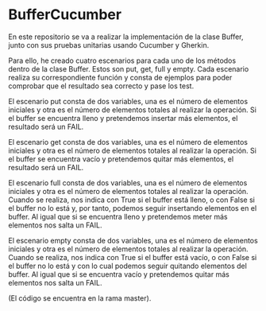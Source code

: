 # BufferCucumber

En este repositorio se va a realizar la implementación de la clase Buffer, junto con sus pruebas unitarias usando Cucumber y Gherkin.

Para ello, he creado cuatro escenarios para cada uno de los métodos dentro de la clase Buffer. Estos son put, get, full y empty. Cada escenario realiza su correspondiente función y consta de ejemplos para poder comprobar que el resultado sea correcto y pase los test.

El escenario put consta de dos variables, una es el número de elementos iniciales y otra es el número de elementos totales al realizar la operación. Si el buffer se encuentra lleno y pretendemos insertar más elementos, el resultado será un FAIL.

El escenario get consta de dos variables, una es el número de elementos iniciales y otra es el número de elementos totales al realizar la operación. Si el buffer se encuentra vacío y pretendemos quitar más elementos, el resultado será un FAIL.

El escenario full consta de dos variables, una es el número de elementos iniciales y otra es el número de elementos totales al realizar la operación. Cuando se realiza, nos indica con True si el buffer está lleno, o con False si el buffer no lo está y, por tanto, podemos seguir insertando elementos en el buffer. Al igual que si se encuentra lleno y pretendemos meter más elementos nos salta un FAIL.

El escenario empty consta de dos variables, una es el número de elementos iniciales y otra es el número de elementos totales al realizar la operación. Cuando se realiza, nos indica con True si el buffer está vacío, o con False si el buffer no lo está y con lo cual podemos seguir quitando elementos del buffer. Al igual que si se encuentra vacío y pretendemos quitar más elementos nos salta un FAIL.

(El código se encuentra en la rama master).
